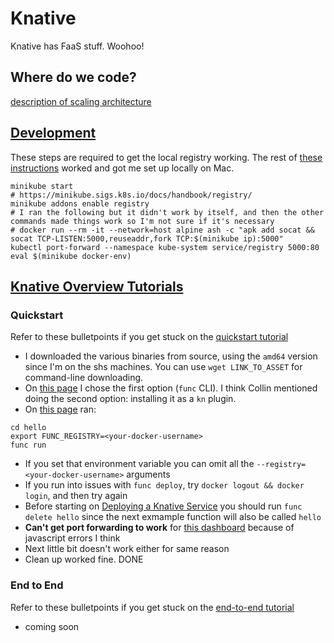 # Knative
Knative has FaaS stuff. Woohoo!

## Where do we code?
[description of scaling architecture](https://knative.dev/docs/serving/request-flow/#scale-from-zero)

## [Development](https://github.com/etclab/serving/DEVELOPMENT.md)
These steps are required to get the local registry working.
The rest of [these instructions](https://github.com/etclab/serving/DEVELOPMENT.md) worked and got me set up locally on Mac.
```
minikube start
# https://minikube.sigs.k8s.io/docs/handbook/registry/
minikube addons enable registry
# I ran the following but it didn't work by itself, and then the other commands made things work so I'm not sure if it's necessary
# docker run --rm -it --network=host alpine ash -c "apk add socat && socat TCP-LISTEN:5000,reuseaddr,fork TCP:$(minikube ip):5000"
kubectl port-forward --namespace kube-system service/registry 5000:80
eval $(minikube docker-env)
```

## [Knative Overview Tutorials](https://knative.dev/docs/getting-started/tutorial/)

### Quickstart
Refer to these bulletpoints if you get stuck on the [quickstart tutorial](https://knative.dev/docs/getting-started/)
- I downloaded the various binaries from source, using the `amd64` version since I'm on the shs machines.
You can use `wget LINK_TO_ASSET` for command-line downloading.
- On [this page](https://knative.dev/docs/getting-started/install-func/) I chose the first option (`func` CLI).
I think Collin mentioned doing the second option: installing it as a `kn` plugin.
- On [this page](https://knative.dev/docs/getting-started/build-run-deploy-func/#procedure) ran:
```
cd hello
export FUNC_REGISTRY=<your-docker-username>
func run
```
- If you set that environment variable you can omit all the `--registry=<your-docker-username>` arguments
- If you run into issues with `func deploy`, try `docker logout && docker login`, and then try again
- Before starting on [Deploying a Knative Service](https://knative.dev/docs/getting-started/first-service/) you should run `func delete hello` since the next exmample function will also be called `hello`
- __Can't get port forwarding to work__ for [this dashboard](https://knative.dev/docs/getting-started/first-source/#examining-the-cloudevents-player) because of javascript errors I think
- Next little bit doesn't work either for same reason
- Clean up worked fine. DONE

### End to End
Refer to these bulletpoints if you get stuck on the [end-to-end tutorial](https://knative.dev/docs/bookstore/page-0/welcome-knative-bookstore-tutorial/)

- coming soon

